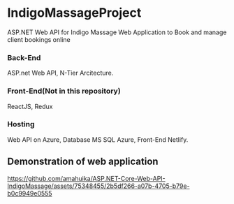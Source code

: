 # IndigoMassageProject
ASP.NET Web API for Indigo Massage Web Application to Book and manage client bookings online
### Back-End 
ASP.net Web API, N-Tier Arcitecture.
### Front-End(Not in this repository) 
ReactJS, Redux
### Hosting 
Web API on Azure, Database MS SQL Azure, Front-End Netlify.

## Demonstration of web application 


https://github.com/amahuika/ASP.NET-Core-Web-API-IndigoMassage/assets/75348455/2b5df266-a07b-4705-b79e-b0c9949e0555

